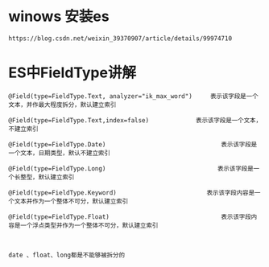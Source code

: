 # winows 安装es

    https://blog.csdn.net/weixin_39370907/article/details/99974710
# ES中FieldType讲解

    @Field(type=FieldType.Text, analyzer="ik_max_word")     表示该字段是一个文本，并作最大程度拆分，默认建立索引
    
    @Field(type=FieldType.Text,index=false)             表示该字段是一个文本，不建立索引
    
    @Field(type=FieldType.Date)                                表示该字段是一个文本，日期类型，默认不建立索引
    
    @Field(type=FieldType.Long)                               表示该字段是一个长整型，默认建立索引
    
    @Field(type=FieldType.Keyword)                         表示该字段内容是一个文本并作为一个整体不可分，默认建立索引
    
    @Field(type=FieldType.Float)                               表示该字段内容是一个浮点类型并作为一个整体不可分，默认建立索引
    
     
    
    date 、float、long都是不能够被拆分的